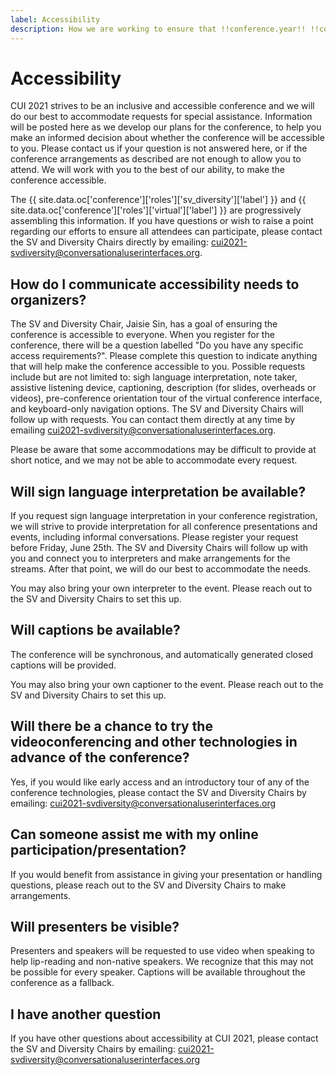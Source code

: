 ```yaml
---
label: Accessibility
description: How we are working to ensure that !!conference.year!! !!conference.full_name!! is accessible for all attendees.
---
```


# Accessibility

CUI 2021 strives to be an inclusive and accessible conference and we will do our best to accommodate requests for special assistance. Information will be posted here as we develop our plans for the conference, to help you make an informed decision about whether the conference will be accessible to you. Please contact us if your question is not answered here, or if the conference arrangements as described are not enough to allow you to attend. We will work with you to the best of our ability, to make the conference accessible.

The {{ site.data.oc['conference']['roles']['sv_diversity']['label'] }} and {{ site.data.oc['conference']['roles']['virtual']['label'] }} are progressively assembling this information. If you have questions or wish to raise a point regarding our efforts to ensure all attendees can participate, please contact the SV and Diversity Chairs directly by emailing: <a href="cui2021-svdiversity@conversationaluserinterfaces.org">cui2021-svdiversity@conversationaluserinterfaces.org</a>.

## How do I communicate accessibility needs to organizers?

The SV and Diversity Chair, Jaisie Sin, has a goal of ensuring the conference is accessible to everyone. When you register for the conference, there will be a question labelled "Do you have any specific access requirements?". Please complete this question to indicate anything that will help make the conference accessible to you. Possible requests include but are not limited to: sigh language interpretation, note taker, assistive listening device, captioning, description (for slides, overheads or videos), pre-conference orientation tour of the virtual conference interface, and keyboard-only navigation options. The SV and Diversity Chairs will follow up with requests. You can contact them directly at any time by emailing <a href="cui2021-svdiversity@conversationaluserinterfaces.org">cui2021-svdiversity@conversationaluserinterfaces.org</a>.

Please be aware that some accommodations may be difficult to provide at short notice, and we may not be able to accommodate every request.

## Will sign language interpretation be available?

If you request sign language interpretation in your conference registration, we will strive to provide interpretation for all conference presentations and events, including informal conversations. Please register your request before Friday, June 25th. The SV and Diversity Chairs will follow up with you and connect you to interpreters and make arrangements for the streams. After that point, we will do our best to accommodate the needs.

You may also bring your own interpreter to the event. Please reach out to the SV and Diversity Chairs to set this up.

## Will captions be available?

The conference will be synchronous, and automatically generated closed captions will be provided.

You may also bring your own captioner to the event. Please reach out to the SV and Diversity Chairs to set this up.

## Will there be a chance to try the videoconferencing and other technologies in advance of the conference?

Yes, if you would like early access and an introductory tour of any of the conference technologies, please contact the SV and Diversity Chairs by emailing: <a href="cui2021-svdiversity@conversationaluserinterfaces.org">cui2021-svdiversity@conversationaluserinterfaces.org</a>

## Can someone assist me with my online participation/presentation?

If you would benefit from assistance in giving your presentation or handling questions, please reach out to the SV and Diversity Chairs to make arrangements.

## Will presenters be visible?

Presenters and speakers will be requested to use video when speaking to help lip-reading and non-native speakers. We recognize that this may not be possible for every speaker. Captions will be available throughout the conference as a fallback.

## I have another question

If you have other questions about accessibility at CUI 2021, please contact the SV and Diversity Chairs by emailing: <a href="cui2021-svdiversity@conversationaluserinterfaces.org">cui2021-svdiversity@conversationaluserinterfaces.org</a>
